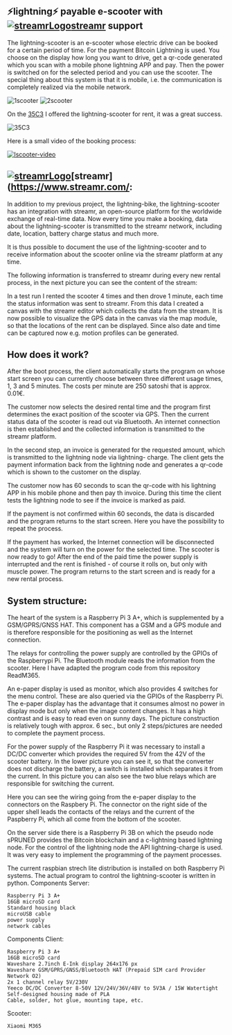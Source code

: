 ## ⚡lightning⚡ payable e-scooter with  [![streamrLogo](img/streamrLogo.png)](https://www.streamr.com/)[streamr](https://www.streamr.com/) support

The lightning-scooter is an e-scooter whose electric drive can be booked for a certain period of time. For the payment Bitcoin
Lightning is used. You choose on the display how long you want to drive, get a qr-code generated which you scan with a mobile 
phone lightning APP and pay. Then the power is switched on for the selected period and you can use the scooter. The special 
thing about this system is that it is mobile, i.e. the communication is completely realized via the mobile network.


![1scooter](img/1scooter.png)
![2scooter](img/2scooter.png)


On the [35C3](https://events.ccc.de/category/congress/35c3/) I offered the lightning-scooter for rent, it was a great success.

![35C3](img/35C3.png)

Here is a small video of the booking process:

[![lscooter-video](https://img.youtube.com/vi/Japhx4_71Qo/0.jpg)](https://www.youtube.com/watch?v=Japhx4_71Qo)


##  [![streamrLogo](img/streamrLogo.png)](https://www.streamr.com/)[streamr](https://www.streamr.com/:

In addition to my previous project, the lightning-bike, the lightning-scooter has an integration with streamr, an open-source 
platform for the worldwide exchange of real-time data. Now every time you make a booking, data about the lightning-scooter is 
transmitted to the streamr network, including date, location, battery charge status and much more.

It is thus possible to document the use of the lightning-scooter and to receive information about the scooter online via the 
streamr platform at any time.

The following information is transferred to streamr during every new rental process, in the next picture you can see the content
of the stream:

In a test run I rented the scooter 4 times and then drove 1 minute, each time the status information was sent to streamr. From this
data I created a canvas with the streamr editor which collects the data from the stream. It is now possible to visualize the GPS
data in the canvas via the map module, so that the locations of the rent can be displayed. Since also date and time can be captured
now e.g. motion profiles can be generated.

## How does it work?

After the boot process, the client automatically starts the program on whose start screen you can currently choose between three
different usage times, 1, 3 and 5 minutes. The costs per minute are 250 satoshi that is approx. 0.01€.

The customer now selects the desired rental time and the program first determines the exact position of the scooter via GPS.
Then the current status data of the scooter is read out via Bluetooth. An internet connection is then established and the
collected information is transmitted to the streamr platform.

In the second step, an invoice is generated for the requested amount, which is transmitted to the lightning node via lightning-
charge. The client gets the payment information back from the lightning node and generates a qr-code which is shown to the
customer on the display.

The customer now has 60 seconds to scan the qr-code with his lightning APP in his mobile phone and then pay th invoice. During
this time the client tests the lightning node to see if the invoice is marked as paid.

If the payment is not confirmed within 60 seconds, the data is discarded and the program returns to the start screen. Here you
have the possibility to repeat the process.

If the payment has worked, the Internet connection will be disconnected and the system will turn on the power for the selected
time. The scooter is now ready to go! After the end of the paid time the power supply is interrupted and the rent is finished -
of course it rolls on, but only with muscle power. The program returns to the start screen and is ready for a new rental 
process.

## System structure:

The heart of the system is a Raspberry Pi 3 A+, which is supplemented by a GSM/GPRS/GNSS HAT. This component has a GSM and a GPS
module and is therefore responsible for the positioning as well as the Internet connection.

The relays for controlling the power supply are controlled by the GPIOs of the Raspberrypi Pi. The Bluetooth module reads the
information from the scooter. Here I have adapted the program code from this repository ReadM365.

An e-paper display is used as monitor, which also provides 4 switches for the menu control. These are also queried via
the GPIOs of the Raspberry Pi. The e-paper display has the advantage that it consumes almost no power in display mode but only
when the image content changes. It has a high contrast and is easy to read even on sunny days. The picture construction is 
relatively tough with approx. 6 sec., but only 2 steps/pictures are needed to complete the payment process.

For the power supply of the Raspberry Pi it was necessary to install a DC/DC converter which provides the required 5V from the 
42V of the scooter battery. In the lower picture you can see it, so that the converter does not discharge the battery, a switch
is installed which separates it from the current. In this picture you can also see the two blue relays which are responsible for
switching the current.

Here you can see the wiring going from the e-paper display to the connectors on the Raspbery Pi. The connector on the right side
of the upper shell leads the contacts of the relays and the current of the Paspberry Pi, which all come from the bottom of the 
scooter.




On the server side there is a Raspberry Pi 3B on which the pseudo node sPRUNED provides the Bitcoin blockchain and a c-lightning based lightning node. For the control of the lightning node the API lightning-charge is used. It was very easy to implement the programming of the payment processes.

The current raspbian strech lite distribution is installed on both Raspberry Pi systems. The actual program to control the lightning-scooter is written in python.
Components Server:

    Raspberry Pi 3 A+
    16GB microSD card
    Standard housing black
    microUSB cable
    power supply
    network cables

Components Client:

    Raspberry Pi 3 A+
    16GB microSD card
    Waveshare 2.7inch E-Ink display 264x176 px
    Waveshare GSM/GPRS/GNSS/Bluetooth HAT (Prepaid SIM card Provider Network O2)
    2x 1 channel relay 5V/230V
    Yeeco DC/DC Converter 8-50V 12V/24V/36V/48V to 5V3A / 15W Watertight
    Self-designed housing made of PLA
    Cable, solder, hot glue, mounting tape, etc.

Scooter:

    Xiaomi M365
